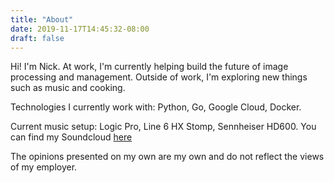 ```yaml
---
title: "About"
date: 2019-11-17T14:45:32-08:00
draft: false
---
```


Hi! I'm Nick. At work, I'm currently helping build the future of image processing and management. Outside of work, I'm exploring new things such as music and cooking.

Technologies I currently work with: Python, Go, Google Cloud, Docker.

Current music setup: Logic Pro, Line 6 HX Stomp, Sennheiser HD600. You can find my Soundcloud [here](https://soundcloud.com/nickypy)

The opinions presented on my own are my own and do not reflect the views of my employer.

